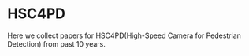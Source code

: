 # HSC4PD
Here we collect papers for HSC4PD(High-Speed Camera for Pedestrian Detection) from past 10 years.
